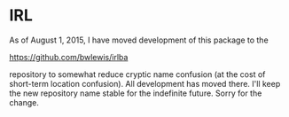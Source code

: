 # IRL

As of August 1, 2015, I have moved development of this package to the

https://github.com/bwlewis/irlba

repository to somewhat reduce cryptic name confusion (at the cost of short-term
location confusion).  All development has moved there. I'll keep the new
repository name stable for the indefinite future.  Sorry for the change.
